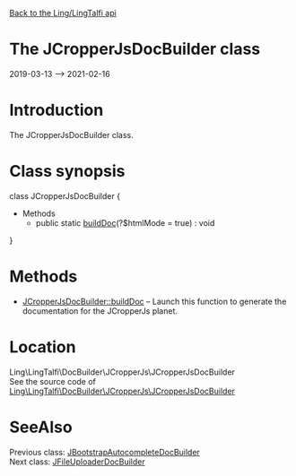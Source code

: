 [Back to the Ling/LingTalfi api](https://github.com/lingtalfi/LingTalfi/blob/master/doc/api/Ling/LingTalfi.md)



The JCropperJsDocBuilder class
================
2019-03-13 --> 2021-02-16






Introduction
============

The JCropperJsDocBuilder class.



Class synopsis
==============


class <span class="pl-k">JCropperJsDocBuilder</span>  {

- Methods
    - public static [buildDoc](https://github.com/lingtalfi/LingTalfi/blob/master/doc/api/Ling/LingTalfi/DocBuilder/JCropperJs/JCropperJsDocBuilder/buildDoc.md)(?$htmlMode = true) : void

}






Methods
==============

- [JCropperJsDocBuilder::buildDoc](https://github.com/lingtalfi/LingTalfi/blob/master/doc/api/Ling/LingTalfi/DocBuilder/JCropperJs/JCropperJsDocBuilder/buildDoc.md) &ndash; Launch this function to generate the documentation for the JCropperJs planet.





Location
=============
Ling\LingTalfi\DocBuilder\JCropperJs\JCropperJsDocBuilder<br>
See the source code of [Ling\LingTalfi\DocBuilder\JCropperJs\JCropperJsDocBuilder](https://github.com/lingtalfi/LingTalfi/blob/master/DocBuilder/JCropperJs/JCropperJsDocBuilder.php)



SeeAlso
==============
Previous class: [JBootstrapAutocompleteDocBuilder](https://github.com/lingtalfi/LingTalfi/blob/master/doc/api/Ling/LingTalfi/DocBuilder/JBootstrapAutocomplete/JBootstrapAutocompleteDocBuilder.md)<br>Next class: [JFileUploaderDocBuilder](https://github.com/lingtalfi/LingTalfi/blob/master/doc/api/Ling/LingTalfi/DocBuilder/JFileUploader/JFileUploaderDocBuilder.md)<br>
